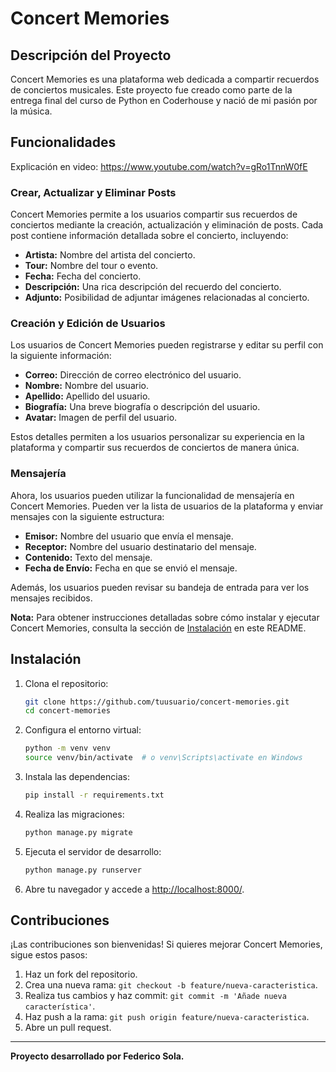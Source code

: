 # Concert Memories

## Descripción del Proyecto

Concert Memories es una plataforma web dedicada a compartir recuerdos de conciertos musicales. Este proyecto fue creado como parte de la entrega final del curso de Python en Coderhouse y nació de mi pasión por la música.

## Funcionalidades

Explicación en video: https://www.youtube.com/watch?v=gRo1TnnW0fE

### Crear, Actualizar y Eliminar Posts

Concert Memories permite a los usuarios compartir sus recuerdos de conciertos mediante la creación, actualización y eliminación de posts. Cada post contiene información detallada sobre el concierto, incluyendo:

- **Artista:** Nombre del artista del concierto.
- **Tour:** Nombre del tour o evento.
- **Fecha:** Fecha del concierto.
- **Descripción:** Una rica descripción del recuerdo del concierto.
- **Adjunto:** Posibilidad de adjuntar imágenes relacionadas al concierto.

### Creación y Edición de Usuarios

Los usuarios de Concert Memories pueden registrarse y editar su perfil con la siguiente información:

- **Correo:** Dirección de correo electrónico del usuario.
- **Nombre:** Nombre del usuario.
- **Apellido:** Apellido del usuario.
- **Biografía:** Una breve biografía o descripción del usuario.
- **Avatar:** Imagen de perfil del usuario.

Estos detalles permiten a los usuarios personalizar su experiencia en la plataforma y compartir sus recuerdos de conciertos de manera única.

### Mensajería

Ahora, los usuarios pueden utilizar la funcionalidad de mensajería en Concert Memories. Pueden ver la lista de usuarios de la plataforma y enviar mensajes con la siguiente estructura:

- **Emisor:** Nombre del usuario que envía el mensaje.
- **Receptor:** Nombre del usuario destinatario del mensaje.
- **Contenido:** Texto del mensaje.
- **Fecha de Envío:** Fecha en que se envió el mensaje.

Además, los usuarios pueden revisar su bandeja de entrada para ver los mensajes recibidos.

**Nota:** Para obtener instrucciones detalladas sobre cómo instalar y ejecutar Concert Memories, consulta la sección de [Instalación](#instalación) en este README.

## Instalación

1. Clona el repositorio:

    ```bash
    git clone https://github.com/tuusuario/concert-memories.git
    cd concert-memories
    ```

2. Configura el entorno virtual:

    ```bash
    python -m venv venv
    source venv/bin/activate  # o venv\Scripts\activate en Windows
    ```

3. Instala las dependencias:

    ```bash
    pip install -r requirements.txt
    ```

4. Realiza las migraciones:

    ```bash
    python manage.py migrate
    ```

5. Ejecuta el servidor de desarrollo:

    ```bash
    python manage.py runserver
    ```

6. Abre tu navegador y accede a [http://localhost:8000/](http://localhost:8000/).

## Contribuciones

¡Las contribuciones son bienvenidas! Si quieres mejorar Concert Memories, sigue estos pasos:

1. Haz un fork del repositorio.
2. Crea una nueva rama: `git checkout -b feature/nueva-caracteristica`.
3. Realiza tus cambios y haz commit: `git commit -m 'Añade nueva característica'`.
4. Haz push a la rama: `git push origin feature/nueva-caracteristica`.
5. Abre un pull request.

---

**Proyecto desarrollado por Federico Sola.**